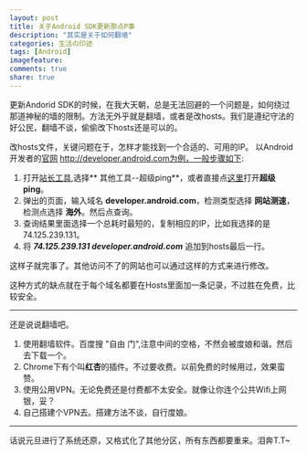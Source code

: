 ```yaml
---
layout: post
title: 关于Android SDK更新那点P事
description: "其实是关于如何翻墙"
categories: 生活の印迹
tags: [Android]
imagefeature: 
comments: true
share: true
---
```


更新Andorid SDK的时候，在我大天朝，总是无法回避的一个问题是，如何绕过那道神秘的墙的限制。方法无外乎就是翻墙，或者是改hosts。我们是遵纪守法的好公民，翻墙不谈，偷偷改下hosts还是可以的。 

改hosts文件，关键问题在于，怎样才能找到一个合适的、可用的IP。
以Android开发者的[官网](developer.android.com) http://developer.android.com为例，一般步骤如下:

1. 打开[站长工具](http://tool.chinaz.com/ "打开站长工具"),选择** 其他工具--超级ping**，或者直接点[这里](http://ping.chinaz.com/ "打开超级ping")打开**超级ping**。
2. 弹出的页面，输入域名 **developer.android.com**，检测类型选择 **网站测速**，检测点选择 **海外**。然后点查询。
3. 查询结果里面选择一个总耗时最短的，复制相应的IP，比如我选择的是 74.125.239.131。
4. 将 ***74.125.239.131    developer.android.com*** 追加到hosts最后一行。

这样子就完事了。其他访问不了的网站也可以通过这样的方式来进行修改。

这种方式的缺点就在于每个域名都要在Hosts里面加一条记录，不过胜在免费，比较安全。

---
还是说说翻墙吧。

1. 使用翻墙软件。百度搜 "自由 门",注意中间的空格，不然会被度娘和谐。然后去下载一个。
2. Chrome下有个叫**红杏**的插件。不过要收费。以前免费的时候用过，效果蛮赞。
3. 使用公用VPN。无论免费还是付费都不太安全。就像让你连个公共Wifi上网银，妥？
4. 自己搭建个VPN去。搭建方法不谈，自行度娘。

---

话说元旦进行了系统还原，又格式化了其他分区，所有东西都要重来。泪奔T.T~


